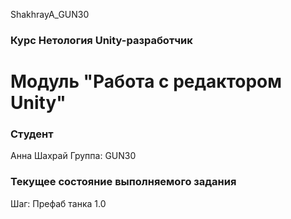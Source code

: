 ShakhrayA_GUN30
### Курс Нетология Unity-разработчик

# Модуль "Работа с редактором Unity"

### Студент
Анна Шахрай
Группа: GUN30

### Текущее состояние выполняемого задания
Шаг: Префаб танка 1.0



